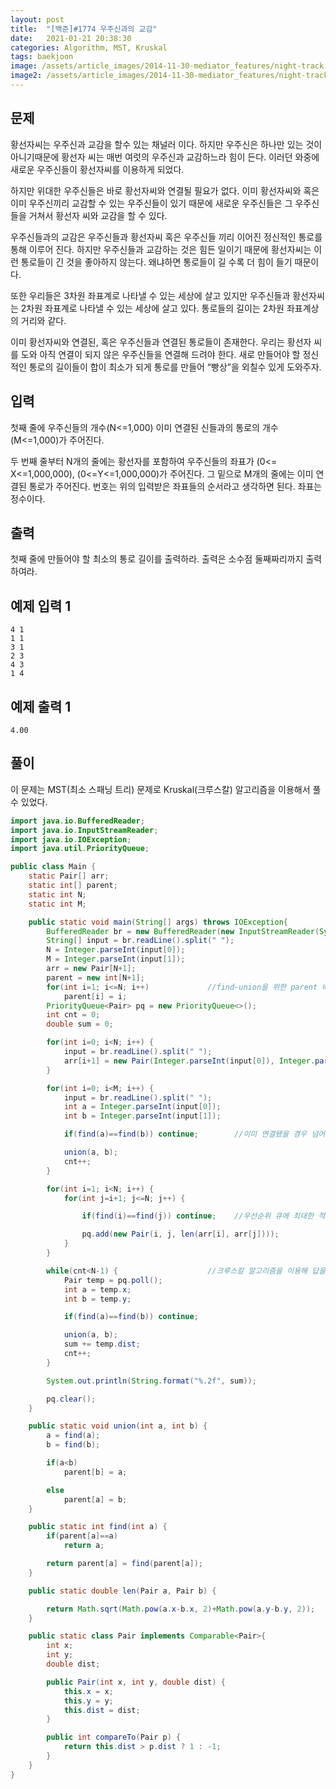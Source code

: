 ```yaml
---
layout: post
title:  "[백준]#1774 우주신과의 교감"
date:   2021-01-21 20:38:30
categories: Algorithm, MST, Kruskal
tags: baekjoon
image: /assets/article_images/2014-11-30-mediator_features/night-track.JPG
image2: /assets/article_images/2014-11-30-mediator_features/night-track-mobile.JPG
---
```


문제
--------------------

황선자씨는 우주신과 교감을 할수 있는 채널러 이다. 하지만 우주신은 하나만 있는 것이 아니기때문에 황선자 씨는 매번 여럿의 우주신과 교감하느라 힘이 든다. 이러던 와중에 새로운 우주신들이 황선자씨를 이용하게 되었다.

하지만 위대한 우주신들은 바로 황선자씨와 연결될 필요가 없다. 이미 황선자씨와 혹은 이미 우주신끼리 교감할 수 있는 우주신들이 있기 때문에 새로운 우주신들은 그 우주신들을 거쳐서 황선자 씨와 교감을 할 수 있다.

우주신들과의 교감은 우주신들과 황선자씨 혹은 우주신들 끼리 이어진 정신적인 통로를 통해 이루어 진다. 하지만 우주신들과 교감하는 것은 힘든 일이기 때문에 황선자씨는 이런 통로들이 긴 것을  좋아하지 않는다. 왜냐하면 통로들이 길 수록 더 힘이 들기 때문이다.

또한 우리들은 3차원 좌표계로 나타낼 수 있는 세상에 살고 있지만 우주신들과 황선자씨는 2차원 좌표계로 나타낼 수 있는 세상에 살고 있다. 통로들의 길이는 2차원 좌표계상의 거리와 같다.

이미 황선자씨와 연결된, 혹은 우주신들과 연결된 통로들이 존재한다. 우리는 황선자 씨를 도와 아직 연결이 되지 않은 우주신들을 연결해 드려야 한다. 새로 만들어야 할 정신적인 통로의 길이들이 합이 최소가 되게 통로를 만들어 “빵상”을 외칠수 있게 도와주자.

입력
---------------------------

첫째 줄에 우주신들의 개수(N<=1,000) 이미 연결된 신들과의 통로의 개수(M<=1,000)가 주어진다.

두 번째 줄부터 N개의 줄에는 황선자를 포함하여 우주신들의 좌표가 (0<= X<=1,000,000), (0<=Y<=1,000,000)가 주어진다. 그 밑으로 M개의 줄에는 이미 연결된 통로가 주어진다. 번호는 위의 입력받은 좌표들의 순서라고 생각하면 된다. 좌표는 정수이다.

출력
----------------

첫째 줄에 만들어야 할 최소의 통로 길이를 출력하라. 출력은 소수점 둘째짜리까지 출력하여라.

예제 입력 1 
----------------------

```
4 1
1 1
3 1
2 3
4 3
1 4
```

예제 출력 1 
------------------------

```
4.00
```

풀이
--------------------------

이 문제는 MST(최소 스패닝 트리) 문제로 Kruskal(크루스칼) 알고리즘을 이용해서 풀 수 있었다.

```java
import java.io.BufferedReader;
import java.io.InputStreamReader;
import java.io.IOException;
import java.util.PriorityQueue;

public class Main {
    static Pair[] arr;
    static int[] parent;
    static int N;
    static int M;

    public static void main(String[] args) throws IOException{
        BufferedReader br = new BufferedReader(new InputStreamReader(System.in));
        String[] input = br.readLine().split(" ");
        N = Integer.parseInt(input[0]);
        M = Integer.parseInt(input[1]);
        arr = new Pair[N+1];
        parent = new int[N+1];
        for(int i=1; i<=N; i++)             //find-union을 위한 parent 배열
            parent[i] = i;
        PriorityQueue<Pair> pq = new PriorityQueue<>();
        int cnt = 0;
        double sum = 0;

        for(int i=0; i<N; i++) {
            input = br.readLine().split(" ");
            arr[i+1] = new Pair(Integer.parseInt(input[0]), Integer.parseInt(input[1]), 0);
        }

        for(int i=0; i<M; i++) {
            input = br.readLine().split(" ");
            int a = Integer.parseInt(input[0]);
            int b = Integer.parseInt(input[1]);

            if(find(a)==find(b)) continue;        //이미 연결됐을 경우 넘어감

            union(a, b);
            cnt++;
        }

        for(int i=1; i<N; i++) {
            for(int j=i+1; j<=N; j++) {

                if(find(i)==find(j)) continue;    //우선순위 큐에 최대한 적은 객체를 넣기 위해 걸러줌

                pq.add(new Pair(i, j, len(arr[i], arr[j])));
            }
        }

        while(cnt<N-1) {                    //크루스칼 알고리즘을 이용해 답을 구하기 위한 코드
            Pair temp = pq.poll();
            int a = temp.x;
            int b = temp.y;

            if(find(a)==find(b)) continue;

            union(a, b);
            sum += temp.dist;
            cnt++;
        }

        System.out.println(String.format("%.2f", sum));

        pq.clear();
    }

    public static void union(int a, int b) {
        a = find(a);
        b = find(b);

        if(a<b)
            parent[b] = a;

        else
            parent[a] = b;
    }

    public static int find(int a) {
        if(parent[a]==a)
            return a;

        return parent[a] = find(parent[a]);
    }

    public static double len(Pair a, Pair b) {

        return Math.sqrt(Math.pow(a.x-b.x, 2)+Math.pow(a.y-b.y, 2));
    }

    public static class Pair implements Comparable<Pair>{
        int x;
        int y;
        double dist;

        public Pair(int x, int y, double dist) {
            this.x = x;
            this.y = y;
            this.dist = dist;
        }

        public int compareTo(Pair p) {
            return this.dist > p.dist ? 1 : -1;
        }
    }
}
```
